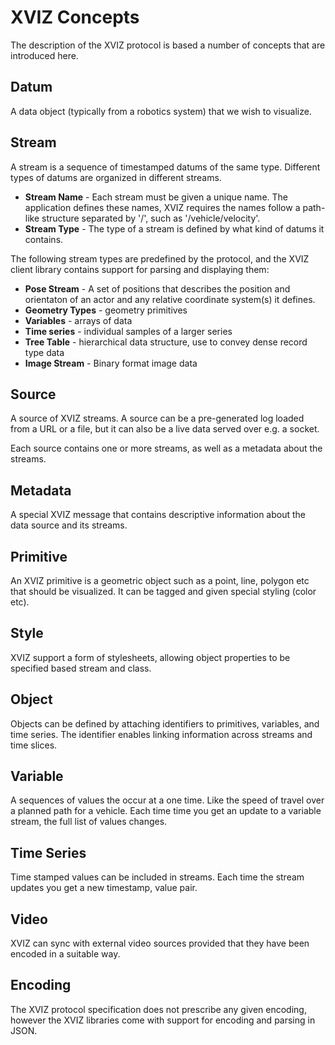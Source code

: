 # XVIZ Concepts

The description of the XVIZ protocol is based a number of concepts that are introduced here.

## Datum

A data object (typically from a robotics system) that we wish to visualize.

## Stream

A stream is a sequence of timestamped datums of the same type. Different types of datums are
organized in different streams.

- **Stream Name** - Each stream must be given a unique name. The application defines these names,
  XVIZ requires the names follow a path-like structure separated by '/', such as
  '/vehicle/velocity'.
- **Stream Type** - The type of a stream is defined by what kind of datums it contains.

The following stream types are predefined by the protocol, and the XVIZ client library contains
support for parsing and displaying them:

- **Pose Stream** - A set of positions that describes the position and orientaton of an actor and
  any relative coordinate system(s) it defines.
- **Geometry Types** - geometry primitives
- **Variables** - arrays of data
- **Time series** - individual samples of a larger series
- **Tree Table** - hierarchical data structure, use to convey dense record type data
- **Image Stream** - Binary format image data

## Source

A source of XVIZ streams. A source can be a pre-generated log loaded from a URL or a file, but it
can also be a live data served over e.g. a socket.

Each source contains one or more streams, as well as a metadata about the streams.

## Metadata

A special XVIZ message that contains descriptive information about the data source and its streams.

## Primitive

An XVIZ primitive is a geometric object such as a point, line, polygon etc that should be
visualized. It can be tagged and given special styling (color etc).

## Style

XVIZ support a form of stylesheets, allowing object properties to be specified based stream and
class.

## Object

Objects can be defined by attaching identifiers to primitives, variables, and time series. The
identifier enables linking information across streams and time slices.

## Variable

A sequences of values the occur at a one time. Like the speed of travel over a planned path for a
vehicle. Each time time you get an update to a variable stream, the full list of values changes.

## Time Series

Time stamped values can be included in streams. Each time the stream updates you get a new
timestamp, value pair.

## Video

XVIZ can sync with external video sources provided that they have been encoded in a suitable way.

## Encoding

The XVIZ protocol specification does not prescribe any given encoding, however the XVIZ libraries
come with support for encoding and parsing in JSON.
